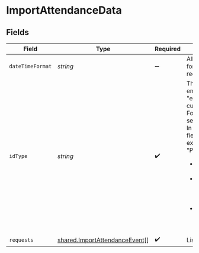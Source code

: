 # ImportAttendanceData


## Fields

| Field                                                                                                                                                                                                                                                                                                                                                                                                                                                                                                                                                                                                                                                                                   | Type                                                                                                                                                                                                                                                                                                                                                                                                                                                                                                                                                                                                                                                                                    | Required                                                                                                                                                                                                                                                                                                                                                                                                                                                                                                                                                                                                                                                                                | Description                                                                                                                                                                                                                                                                                                                                                                                                                                                                                                                                                                                                                                                                             | Example                                                                                                                                                                                                                                                                                                                                                                                                                                                                                                                                                                                                                                                                                 |
| --------------------------------------------------------------------------------------------------------------------------------------------------------------------------------------------------------------------------------------------------------------------------------------------------------------------------------------------------------------------------------------------------------------------------------------------------------------------------------------------------------------------------------------------------------------------------------------------------------------------------------------------------------------------------------------- | --------------------------------------------------------------------------------------------------------------------------------------------------------------------------------------------------------------------------------------------------------------------------------------------------------------------------------------------------------------------------------------------------------------------------------------------------------------------------------------------------------------------------------------------------------------------------------------------------------------------------------------------------------------------------------------- | --------------------------------------------------------------------------------------------------------------------------------------------------------------------------------------------------------------------------------------------------------------------------------------------------------------------------------------------------------------------------------------------------------------------------------------------------------------------------------------------------------------------------------------------------------------------------------------------------------------------------------------------------------------------------------------- | --------------------------------------------------------------------------------------------------------------------------------------------------------------------------------------------------------------------------------------------------------------------------------------------------------------------------------------------------------------------------------------------------------------------------------------------------------------------------------------------------------------------------------------------------------------------------------------------------------------------------------------------------------------------------------------- | --------------------------------------------------------------------------------------------------------------------------------------------------------------------------------------------------------------------------------------------------------------------------------------------------------------------------------------------------------------------------------------------------------------------------------------------------------------------------------------------------------------------------------------------------------------------------------------------------------------------------------------------------------------------------------------- |
| `dateTimeFormat`                                                                                                                                                                                                                                                                                                                                                                                                                                                                                                                                                                                                                                                                        | *string*                                                                                                                                                                                                                                                                                                                                                                                                                                                                                                                                                                                                                                                                                | :heavy_minus_sign:                                                                                                                                                                                                                                                                                                                                                                                                                                                                                                                                                                                                                                                                      | Allows to set custom date format for the date-time values sent in the requests                                                                                                                                                                                                                                                                                                                                                                                                                                                                                                                                                                                                          | yyyy-MM-dd hh:mm a                                                                                                                                                                                                                                                                                                                                                                                                                                                                                                                                                                                                                                                                      |
| `idType`                                                                                                                                                                                                                                                                                                                                                                                                                                                                                                                                                                                                                                                                                | *string*                                                                                                                                                                                                                                                                                                                                                                                                                                                                                                                                                                                                                                                                                | :heavy_check_mark:                                                                                                                                                                                                                                                                                                                                                                                                                                                                                                                                                                                                                                                                      | The ID type used to identify the employee. Can be one of: "bobId", "email", "idInCompany", or a custom field.<br/>For <b>custom fields</b> a forward slash separator should be used.<br/>In order to use a specific custom field to identify an employee, for example a custom field called "Payroll integration ID":<ul><li>Query the field name via the <a href='https://apidocs.hibob.com/reference/get_company-people-fields'>"Get all company fields"</a></li><li>In the response the name will look like <b>"identification.custom.Payroll Integration ID_1RNhIIf"</b></li><li>The value to use should be: <b>"/identification/custom/Payroll Integration ID_1RNhI"</b></li></ul> |                                                                                                                                                                                                                                                                                                                                                                                                                                                                                                                                                                                                                                                                                         |
| `requests`                                                                                                                                                                                                                                                                                                                                                                                                                                                                                                                                                                                                                                                                              | [shared.ImportAttendanceEvent](../../../sdk/models/shared/importattendanceevent.md)[]                                                                                                                                                                                                                                                                                                                                                                                                                                                                                                                                                                                                   | :heavy_check_mark:                                                                                                                                                                                                                                                                                                                                                                                                                                                                                                                                                                                                                                                                      | List of attendance events                                                                                                                                                                                                                                                                                                                                                                                                                                                                                                                                                                                                                                                               |                                                                                                                                                                                                                                                                                                                                                                                                                                                                                                                                                                                                                                                                                         |